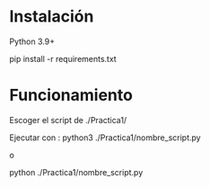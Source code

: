 # Instalación

Python 3.9+

pip install -r requirements.txt

# Funcionamiento

Escoger el script de ./Practica1/

Ejecutar con : python3 ./Practica1/nombre_script.py 

o

python ./Practica1/nombre_script.py
